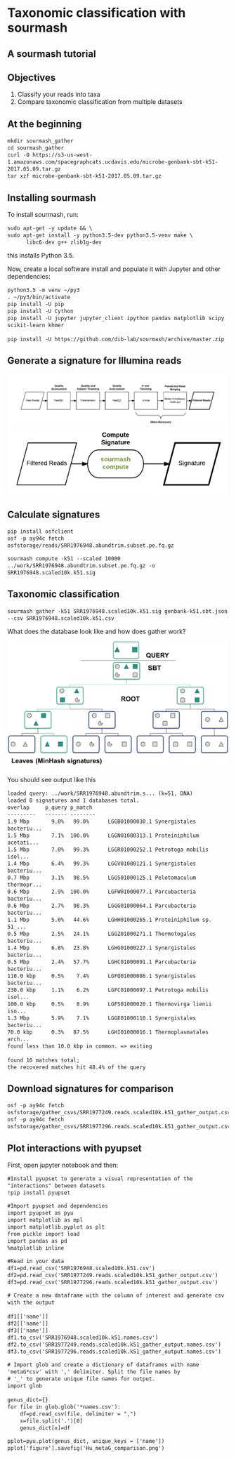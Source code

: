 Taxonomic classification with sourmash 
======================================

A sourmash tutorial
---


## Objectives

1. Classify your reads into taxa 
2. Compare taxonomic classification from multiple datasets

## At the beginning
```
mkdir sourmash_gather
cd sourmash_gather
curl -O https://s3-us-west-1.amazonaws.com/spacegraphcats.ucdavis.edu/microbe-genbank-sbt-k51-2017.05.09.tar.gz
tar xzf microbe-genbank-sbt-k51-2017.05.09.tar.gz
```
## Installing sourmash

To install sourmash, run:

```
sudo apt-get -y update && \
sudo apt-get install -y python3.5-dev python3.5-venv make \
   	  libc6-dev g++ zlib1g-dev
```

this installs Python 3.5.

Now, create a local software install and populate it with Jupyter and
other dependencies:

```
python3.5 -m venv ~/py3
. ~/py3/bin/activate
pip install -U pip
pip install -U Cython
pip install -U jupyter jupyter_client ipython pandas matplotlib scipy scikit-learn khmer

pip install -U https://github.com/dib-lab/sourmash/archive/master.zip
```

## Generate a signature for Illumina reads

![](_static/Sourmash_flow_diagrams_QC.png)
![](_static/Sourmash_flow_diagrams_compute.png)

## Calculate signatures
```
pip install osfclient
osf -p ay94c fetch osfstorage/reads/SRR1976948.abundtrim.subset.pe.fq.gz
```
```
sourmash compute -k51 --scaled 10000 ../work/SRR1976948.abundtrim.subset.pe.fq.gz -o SRR1976948.scaled10k.k51.sig
```
## Taxonomic classification
```
sourmash gather -k51 SRR1976948.scaled10k.k51.sig genbank-k51.sbt.json --csv SRR1976948.scaled10k.k51.csv
```
What does the database look like and how does gather work?

![](_static/SBT.png)

You should see output like this
```
loaded query: ../work/SRR1976948.abundtrim.s... (k=51, DNA)
loaded 0 signatures and 1 databases total.                                     
overlap     p_query p_match 
---------   ------- --------
1.9 Mbp       9.0%   99.0%      LGGB01000030.1 Synergistales bacteriu...
1.5 Mbp       7.1%  100.0%      LGGN01000313.1 Proteiniphilum acetati...
1.5 Mbp       7.0%   99.3%      LGGR01000252.1 Petrotoga mobilis isol...
1.4 Mbp       6.4%   99.3%      LGGV01000121.1 Synergistales bacteriu...
0.7 Mbp       3.1%   98.5%      LGGS01000125.1 Pelotomaculum thermopr...
0.6 Mbp       2.9%  100.0%      LGFW01000077.1 Parcubacteria bacteriu...
0.6 Mbp       2.7%   98.3%      LGGG01000064.1 Parcubacteria bacteriu...
1.1 Mbp       5.0%   44.6%      LGHH01000265.1 Proteiniphilum sp. 51_...
0.5 Mbp       2.5%   24.1%      LGGZ01000271.1 Thermotogales bacteriu...
1.4 Mbp       6.8%   23.8%      LGHG01000227.1 Synergistales bacteriu...
0.5 Mbp       2.4%   57.7%      LGHC01000091.1 Parcubacteria bacteriu...
110.0 kbp     0.5%    7.4%      LGFQ01000086.1 Synergistales bacteriu...
230.0 kbp     1.1%    6.2%      LGFC01000097.1 Petrotoga mobilis isol...
100.0 kbp     0.5%    8.9%      LGFS01000020.1 Thermovirga lienii iso...
1.3 Mbp       5.9%    7.1%      LGGE01000110.1 Synergistales bacteriu...
70.0 kbp      0.3%   87.5%      LGHI01000016.1 Thermoplasmatales arch...
found less than 10.0 kbp in common. => exiting

found 16 matches total;
the recovered matches hit 48.4% of the query
```
## Download signatures for comparison
```
osf -p ay94c fetch osfstorage/gather_csvs/SRR1977249.reads.scaled10k.k51_gather_output.csv
osf -p ay94c fetch osfstorage/gather_csvs/SRR1977296.reads.scaled10k.k51_gather_output.csv
```

## Plot interactions with pyupset

First, open jupyter notebook and then:
```
#Install pyupset to generate a visual representation of the "interactions" between datasets 
!pip install pyupset
```
```
#Import pyupset and dependencies 
import pyupset as pyu
import matplotlib as mpl
import matplotlib.pyplot as plt
from pickle import load
import pandas as pd
%matplotlib inline
```
```
#Read in your data
df1=pd.read_csv('SRR1976948.scaled10k.k51.csv')
df2=pd.read_csv('SRR1977249.reads.scaled10k.k51_gather_output.csv')
df3=pd.read_csv('SRR1977296.reads.scaled10k.k51_gather_output.csv')
```
```
# Create a new dataframe with the column of interest and generate csv with the output 

df1[['name']] 
df2[['name']]
df3[['name']]
df1.to_csv('SRR1976948.scaled10k.k51.names.csv')
df2.to_csv('SRR1977249.reads.scaled10k.k51_gather_output.names.csv')
df3.to_csv('SRR1977296.reads.scaled10k.k51_gather_output.names.csv')
```
```
# Import glob and create a dictionary of dataframes with name 'metaG*csv' with ',' delimiter. Split the file names by 
# '_' to generate unique file names for output. 
import glob 

genus_dict={}
for file in glob.glob('*names.csv'):
    df=pd.read_csv(file, delimiter = ",")
    x=file.split('.')[0]
    genus_dict[x]=df
```
```
pplot=pyu.plot(genus_dict, unique_keys = ['name'])
pplot['figure'].savefig('Hu_metaG_comparison.png')
```
